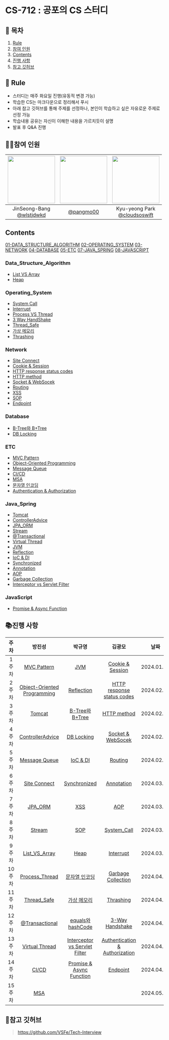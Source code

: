 # CS-712 : 공포의 CS 스터디

## 📑 목차
1. [Rule](#-rule)
2. [참여 인원](#참여-인원)
3. [Contents](#contents)
4. [진행 사항](#진행-사항)
5. [참고 깃허브](#참고-깃허브-httpsgithubcomvsfetech-interview)

## 🌳 Rule
- 스터디는 매주 화요일 진행(유동적 변경 가능)
- 학습한 CS는 마크다운으로 정리해서 푸시
- 아래 참고 깃허브를 통해 주제를 선정하나, 본인이 학습하고 싶은 자유로운 주제로 선정 가능
- 학습내용 공유는 자신이 이해한 내용을 가르치듯이 설명
- 발표 후 Q&A 진행

## 💁‍♂️참여 인원
|<img src="https://avatars.githubusercontent.com/u/74286424?v=4" width="150" height="150"/>|<img src="https://avatars.githubusercontent.com/u/80333530?v=4" width="150" height="150"/>|<img src="https://avatars.githubusercontent.com/u/77185436?v=4" width="150" height="150"/>|
|:-:|:-:|:-:|
|JinSeong-Bang<br/>[@wlstjdwkd](https://github.com/wlstjdwkd)|[@pangmo00](https://github.com/pangmo00)|Kyu-yeong Park<br/>[@cloudsoswift](https://github.com/cloudsoswift)|

## Contents
[01-DATA_STRUCTURE_ALGORITHM](01-DATA_STRUCTURE_ALGORITHM)
[02-OPERATING_SYSTEM](02-OPERATING_SYSTEM)
[03-NETWORK](03-NETWORK)
[04-DATABASE](04-DATABASE)
[05-ETC](05-ETC)
[07-JAVA_SPRING](07-JAVA_SPRING)
[08-JAVASCRIPT](08-JAVASCRIPT)

### Data_Structure_Algorithm
- [List VS Array](01-DATA_STRUCTURE_ALGORITHM%2F2_LinkedList%2FReadme.md)
- [Heap](01-DATA_STRUCTURE_ALGORITHM%2F6_Heap%2FReadme.md)
### Operating_System
- [System Call](02-OPERATING_SYSTEM%2F1.System_Call%2FReadme.md)
- [Interrupt](02-OPERATING_SYSTEM%2F2.Interrupt%2FReadme.md)
- [Process VS Thread](02-OPERATING_SYSTEM%2F3_ProcessThread%2FReadme.md)
- [3 Way HandShake](02-OPERATING_SYSTEM%2F11.3-Way-Handshake%2FReadme.md)
- [Thread_Safe](02-OPERATING_SYSTEM/12_ThreadSafe/Readme.md)
- [가상 메모리](02-OPERATING_SYSTEM/17_Virtual-Memory/Readme.md)
-  [Thrashing](02-OPERATING_SYSTEM/16.Thrashing/Readme.md)

### Network
- [Site Connect](03-NETWORK/13_Site%20Connect/Readme.md)
- [Cookie & Session](03-NETWORK/1_Cookie%20%26%20Session/Readme.md)
- [HTTP response status codes](03-NETWORK/2_HTTP%20response%20status%20codes/Readme.md)
- [HTTP method](03-NETWORK/3_Http%20Method/Readme.md)
- [Socket & WebSocek](03-NETWORK/5_Socket%20%26%20Web%20Socket/Readme.md)
- [Routing](03-NETWORK/17_Forwarding/Readme.md)
- [XSS](03-NETWORK/21_XSS/Readme.md)
-  [SOP](03-NETWORK/15_SOP/Readme.md)
- [Endpoint](03-NETWORK/22_Endpoint/Readme.md)

### Database
- [B-Tree와 B+Tree](04-DATABASE/10_B-TREE_B+TREE/Readme.md)
- [DB Locking](04-DATABASE/11_DB-Locking/Readme.md)

### ETC
- [MVC Pattern](05-ETC/8_MVC%20Pattern/Readme.md)
- [Object-Oriented Programming](05-ETC/4_%EA%B0%9D%EC%B2%B4%EC%A7%80%ED%96%A5%ED%94%84%EB%A1%9C%EA%B7%B8%EB%9E%98%EB%B0%8D/Readme.md)
- [Message Queue](05-ETC/17_Message%20Queue/Readme.md)
- [CI/CD](05-ETC%2F2_CI_CD%2FReadme.md)
- [MSA](05-ETC%2F18_MSA%2FReadme.md)
- [문자열 인코딩](05-ETC/15-Character_Encoding/Readme.md)
- [Authentication & Authorization](05-ETC/12_Authentication%20%26%20Authorization/Readme.md)

### Java_Spring
- [Tomcat](07-JAVA_SPRING/18_Tomcat/Readme.md)
- [ControllerAdvice](07-JAVA_SPRING/19_ControllerAdvice/Readme.md)
- [JPA_ORM](07-JAVA_SPRING/15_JPA-ORM/Readme.md)
- [Stream](07-JAVA_SPRING/8_Stream/Readme.md)
- [@Transactional](07-JAVA_SPRING%2F16_Transactional%2FReadme.md)
- [Virtual Thread](07-JAVA_SPRING%2F20_VirtualThread%2FReadme.md)
- [JVM](07-JAVA_SPRING/1_JVM/Readme.md)
- [Reflection](07-JAVA_SPRING/4_Reflection/Readme.md)
- [IoC & DI](07-JAVA_SPRING/11_IoC-DI/Readme.md)
- [Synchronized](07-JAVA_SPRING/7_Synchronized/Readme.md)
- [Annotation](07-JAVA_SPRING/17_Annotation/Readme.md)
- [AOP](07-JAVA_SPRING/12_AOP/Readme.md)
-  [Garbage Collection](05-ETC/10_Garbage_Collection/Readme.md)
- [Interceptor vs Servlet Filter](07-JAVA_SPRING/13_Interceptor-Filter/Readme.md)

### JavaScript
- [Promise & Async Function](08-JAVASCRIPT/1_Promise-async/Readme.md)

## 📚진행 사항

|  주차  |                                                                 방진성                                                                 |                                     박규영                                      |                                           김광모                                           |     날짜     |
|:----:|:-----------------------------------------------------------------------------------------------------------------------------------:| :-----------------------------------------------------------------------------: | :----------------------------------------------------------------------------------------: |:----------:|
| 1주차  |                                           [MVC Pattern](05-ETC/8_MVC%20Pattern/Readme.md)                                           |                [JVM](07-JAVA_SPRING/1_JVM/Readme.md)                |         [Cookie & Session](03-NETWORK/1_Cookie%20%26%20Session/Readme.md)          | 2024.01.30 |
| 2주차  | [Object-Oriented Programming](05-ETC/4_%EA%B0%9D%EC%B2%B4%EC%A7%80%ED%96%A5%ED%94%84%EB%A1%9C%EA%B7%B8%EB%9E%98%EB%B0%8D/Readme.md) |         [Reflection](07-JAVA_SPRING/4_Reflection/Readme.md)         |   [HTTP response status codes](03-NETWORK/2_HTTP%20response%20status%20codes/Readme.md)    | 2024.02.06 |
| 3주차  |                                            [Tomcat](07-JAVA_SPRING/18_Tomcat/Readme.md)                                             |            [B-Tree와 B+Tree](04-DATABASE/10_B-TREE_B+TREE/Readme.md)            |                    [HTTP method](03-NETWORK/3_Http%20Method/Readme.md)                     | 2024.02.13 |
| 4주차  |                                  [ControllerAdvice](07-JAVA_SPRING/19_ControllerAdvice/Readme.md)                                   |                [DB Locking](04-DATABASE/11_DB-Locking/Readme.md)                |          [Socket & WebSocek](03-NETWORK/5_Socket%20%26%20Web%20Socket/Readme.md)           | 2024.02.20 |
| 5주차  |                                        [Message Queue](05-ETC/17_Message%20Queue/Readme.md)                                         |                 [IoC & DI](07-JAVA_SPRING/11_IoC-DI/Readme.md)                  |                       [Routing](03-NETWORK/17_Forwarding/Readme.md)                        | 2024.02.27 |
| 6주차  |                                       [Site Connect](03-NETWORK/13_Site%20Connect/Readme.md)                                        |             [Synchronized](07-JAVA_SPRING/7_Synchronized/Readme.md)             |                    [Annotation](07-JAVA_SPRING/17_Annotation/Readme.md)                    | 2024.03.06 |
| 7주차  |                                           [JPA_ORM](07-JAVA_SPRING/15_JPA-ORM/Readme.md)                                            |                       [XSS](03-NETWORK/21_XSS/Readme.md)                        |                           [AOP](07-JAVA_SPRING/12_AOP/Readme.md)                           | 2024.03.12 |
| 8주차  |                                             [Stream](07-JAVA_SPRING/8_Stream/Readme.md)                                             |                       [SOP](03-NETWORK/15_SOP/Readme.md)                        |                 [System_Call](02-OPERATING_SYSTEM/1.System_Call/Readme.md)                 | 2024.03.20 |
| 9주차  |                                 [List_VS_Array](01-DATA_STRUCTURE_ALGORITHM/2_LinkedList/Readme.md)                                 |              [Heap](01-DATA_STRUCTURE_ALGORITHM/6_Heap/Readme.md)               |                   [Interrupt](02-OPERATING_SYSTEM/2.Interrupt/Readme.md)                   | 2024.03.27 |
| 10주차 |                                   [Process_Thread](02-OPERATING_SYSTEM/3_ProcessThread/Readme.md)                                   |             [문자열 인코딩](05-ETC/15-Character_Encoding/Readme.md)             |                [Garbage Collection](05-ETC/10_Garbage_Collection/Readme.md)                | 2024.04.02 |
| 11주차 |                                     [Thread_Safe](02-OPERATING_SYSTEM/12_ThreadSafe/Readme.md)                                      |         [가상 메모리](02-OPERATING_SYSTEM/17_Virtual-Memory/Readme.md)          |                  [Thrashing](02-OPERATING_SYSTEM/16.Thrashing/Readme.md)                   | 2024.04.10 |
| 12주차 |                                   [@Transactional](07-JAVA_SPRING%2F16_Transactional%2FReadme.md)                                   |        [equals와 hashCode](07-JAVA_SPRING/10_equals-hashCode/Readme.md)         |            [3-Way Handshake](02-OPERATING_SYSTEM/11.3-Way-Handshake/Readme.md)             | 2024.04.16 |
| 13주차 |                                   [Virtual Thread](07-JAVA_SPRING%2F20_VirtualThread%2FReadme.md)                                   | [Interceptor vs Servlet Filter](07-JAVA_SPRING/13_Interceptor-Filter/Readme.md) | [Authentication & Authorization](05-ETC/12_Authentication%20%26%20Authorization/Readme.md) | 2024.04.23 |
| 14주차 |                                                [CI/CD](05-ETC%2F2_CI_CD%2FReadme.md)                                                |   [Promise & Async Function](08-JAVASCRIPT/1_Promise-async/Readme.md)      |                        [Endpoint](03-NETWORK/22_Endpoint/Readme.md)                        | 2024.04.30 |
| 15주차 |                                                 [MSA](05-ETC%2F18_MSA%2FReadme.md)                                                  |        |                                            | 2024.05.09 |

## 📌참고 깃허브
> https://github.com/VSFe/Tech-Interview

